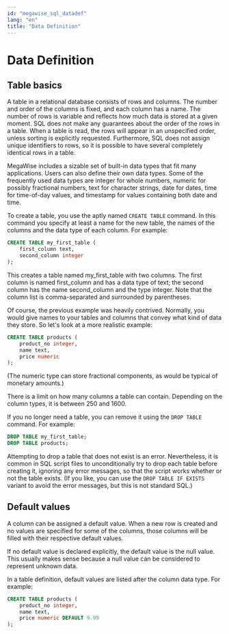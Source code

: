 ```yaml
---
id: "megawise_sql_datadef"
lang: "en"
title: "Data Definition"
---
```

# Data Definition


## Table basics

A table in a relational database consists of rows and columns. The number and order of the columns is fixed, and each column has a name. The number of rows is variable and reflects how much data is stored at a given moment. SQL does not make any guarantees about the order of the rows in a table. When a table is read, the rows will appear in an unspecified order, unless sorting is explicitly requested. Furthermore, SQL does not assign unique identifiers to rows, so it is possible to have several completely identical rows in a table.

MegaWise includes a sizable set of built-in data types that fit many applications. Users can also define their own data types. Some of the frequently used data types are integer for whole numbers, numeric for possibly fractional numbers, text for character strings, date for dates, time for time-of-day values, and timestamp for values containing both date and time.

To create a table, you use the aptly named `CREATE TABLE` command. In this command you specify at least a name for the new table, the names of the columns and the data type of each column. For example:

```sql
CREATE TABLE my_first_table (
    first_column text,
    second_column integer
);
```

This creates a table named my\_first\_table with two columns. The first column is named first\_column and has a data type of text; the second column has the name second\_column and the type integer. Note that the column list is comma-separated and surrounded by parentheses.

Of course, the previous example was heavily contrived. Normally, you would give names to your tables and columns that convey what kind of data they store. So let's look at a more realistic example:

```sql
CREATE TABLE products (
    product_no integer,
    name text,
    price numeric
);
```
(The numeric type can store fractional components, as would be typical of monetary amounts.)

There is a limit on how many columns a table can contain. Depending on the column types, it is between 250 and 1600. 

If you no longer need a table, you can remove it using the `DROP TABLE` command. For example:

```sql
DROP TABLE my_first_table;
DROP TABLE products;
```

Attempting to drop a table that does not exist is an error. Nevertheless, it is common in SQL script files to unconditionally try to drop each table before creating it, ignoring any error messages, so that the script works whether or not the table exists. (If you like, you can use the `DROP TABLE IF EXISTS` variant to avoid the error messages, but this is not standard SQL.)

## Default values

A column can be assigned a default value. When a new row is created and no values are specified for some of the columns, those columns will be filled with their respective default values. 

If no default value is declared explicitly, the default value is the null value. This usually makes sense because a null value can be considered to represent unknown data.

In a table definition, default values are listed after the column data type. For example:

```sql
CREATE TABLE products (
    product_no integer,
    name text,
    price numeric DEFAULT 9.99
);
```
